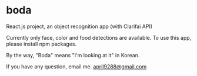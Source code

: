 # boda
React.js project, an object recognition app (with Clarifai API)

Currently only face, color and food detections are available.
To use this app, please install npm packages.

By the way, "Boda" means "I'm looking at it" in Korean.

If you have any question, email me.
april9288@gmail.com

